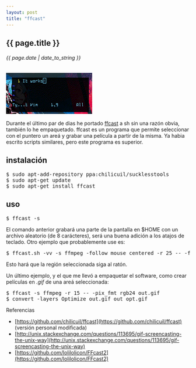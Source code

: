 ```yaml
---
layout: post
title: "ffcast"
---
```


## {{ page.title }}
###### {{ page.date | date_to_string }}

**[![](/assets/img/ffcast.gif)](/assets/img/ffcast.gif)**

Durante el último par de dias he portado [ffcast](https://github.com/lolilolicon/FFcast2) a sh sin una razón obvia, también lo he empaquetado.  ffcast es un programa que permite seleccionar con el puntero un areá y grabar una película a partir de la misma. Ya habia escrito scripts similares, pero este programa es superior.

## instalación

<pre class="sh_sh">
$ sudo apt-add-repository ppa:chilicuil/sucklesstools
$ sudo apt-get update
$ sudo apt-get install ffcast
</pre>

## uso

<pre class="sh_sh">
$ ffcast -s
</pre>

El comando anterior grabará una parte de la pantalla en $HOME con un archivo aleatorio (de 8 carácteres), será una buena adición a los atajos de teclado. Otro ejemplo que probablemente use es:

<pre class="sh_sh">
$ ffcast.sh -vv -s ffmpeg -follow_mouse centered -r 25 -- -f alsa -i hw:0 -vcodec libx264 cast.mkv
</pre>

Esto hará que la región seleccionada siga al ratón.

Un último ejemplo, y el que me llevó a empaquetar el software, como crear películas en *.gif* de una areá seleccionada:

<pre class="sh_sh">
$ ffcast -s ffmpeg -r 15 -- -pix_fmt rgb24 out.gif 
$ convert -layers Optimize out.gif out_opt.gif
</pre>

Referencias

- [https://github.com/chilicuil/ffcast](https://github.com/chilicuil/ffcast) (versión personal modificada)
- [http://unix.stackexchange.com/questions/113695/gif-screencasting-the-unix-way](http://unix.stackexchange.com/questions/113695/gif-screencasting-the-unix-way)
- [https://github.com/lolilolicon/FFcast2](https://github.com/lolilolicon/FFcast2)
